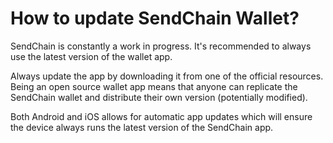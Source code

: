 # How to update SendChain Wallet?

SendChain is constantly a work in progress. It's recommended to always use the latest version of the wallet app.

Always update the app by downloading it from one of the official resources. Being an open source wallet app means that anyone can replicate the SendChain wallet and distribute their own version (potentially modified).

Both Android and iOS allows for automatic app updates which will ensure the device always runs the latest version of the SendChain app.
